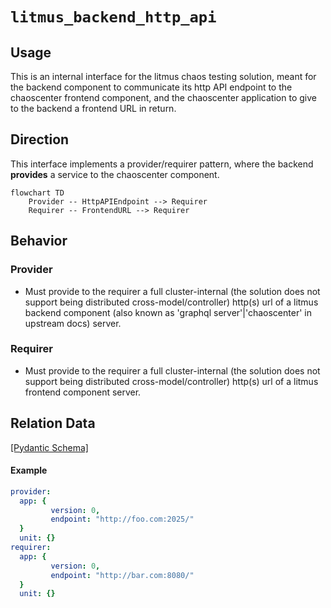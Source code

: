 # `litmus_backend_http_api`

## Usage

This is an internal interface for the litmus chaos testing solution, meant for the backend component to communicate its http API endpoint to the chaoscenter frontend component, and the chaoscenter application to give to the backend a frontend URL in return.

## Direction

This interface implements a provider/requirer pattern, where the backend **provides** a service to the chaoscenter component.

```mermaid
flowchart TD
    Provider -- HttpAPIEndpoint --> Requirer
    Requirer -- FrontendURL --> Requirer
```

## Behavior

### Provider

- Must provide to the requirer a full cluster-internal (the solution does not support being distributed cross-model/controller) http(s) url of a litmus backend component (also known as 'graphql server'|'chaoscenter' in upstream docs) server. 
    

### Requirer

- Must provide to the requirer a full cluster-internal (the solution does not support being distributed cross-model/controller) http(s) url of a litmus frontend component server. 
    

## Relation Data

[\[Pydantic Schema\]](./schema.py)

#### Example
```yaml
provider:
  app: {
         version: 0,
         endpoint: "http://foo.com:2025/"
  }
  unit: {}
requirer:
  app: {
         version: 0,
         endpoint: "http://bar.com:8080/"
  }
  unit: {}
```
